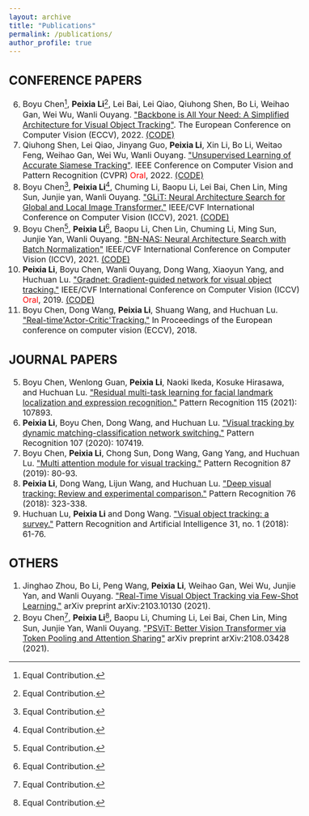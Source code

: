 ```yaml
---
layout: archive
title: "Publications"
permalink: /publications/
author_profile: true
---
```


<style type="text/css">
  body{
  font-size: 12pt;
}
</style>

<!-- {% if author.googlescholar %}
  You can also find my articles on <u><a href="{{author.googlescholar}}">my Google Scholar profile</a>.</u>
{% endif %}

{% include base_path %}

{% for post in site.publications reversed %}
  {% include archive-single.html %}
{% endfor %} -->

CONFERENCE PAPERS
------
6. Boyu Chen[^1], **Peixia Li**[^1], Lei Bai, Lei Qiao, Qiuhong Shen, Bo Li, Weihao Gan, Wei Wu, Wanli Ouyang. ["Backbone is All Your Need: A Simplified Architecture for Visual Object Tracking"](https://arxiv.org/pdf/2203.05328.pdf). The European Conference on Computer Vision (ECCV), 2022. [(CODE)](https://github.com/LPXTT/SimTrack)
5. Qiuhong Shen, Lei Qiao, Jinyang Guo, **Peixia Li**, Xin Li, Bo Li, Weitao Feng, Weihao Gan, Wei Wu, Wanli Ouyang. ["Unsupervised Learning of Accurate Siamese Tracking"](https://arxiv.org/pdf/2204.01475.pdf). IEEE Conference on Computer Vision and Pattern Recognition (CVPR) <font color="red">Oral</font>, 2022. [(CODE)](https://github.com/FlorinShum/ULAST)
4. Boyu Chen[^1], **Peixia Li**[^1], Chuming Li, Baopu Li, Lei Bai, Chen Lin, Ming Sun, Junjie yan, Wanli Ouyang. ["GLiT: Neural Architecture Search for Global and Local Image Transformer."](https://arxiv.org/pdf/2107.02960.pdf) IEEE/CVF International Conference on Computer Vision (ICCV), 2021. [(CODE)](https://github.com/bychen515/GLiT)
3. Boyu Chen[^1], **Peixia Li**[^1], Baopu Li, Chen Lin, Chuming Li, Ming Sun, Junjie Yan, Wanli Ouyang. ["BN-NAS: Neural Architecture Search with Batch Normalization"](https://arxiv.org/pdf/2108.07375.pdf) IEEE/CVF International Conference on Computer Vision (ICCV), 2021. [(CODE)](https://github.com/bychen515/BNNAS)
2. **Peixia Li**, Boyu Chen, Wanli Ouyang, Dong Wang, Xiaoyun Yang, and Huchuan Lu. ["Gradnet: Gradient-guided network for visual object tracking."](https://openaccess.thecvf.com/content_ICCV_2019/html/Li_GradNet_Gradient-Guided_Network_for_Visual_Object_Tracking_ICCV_2019_paper.html) IEEE/CVF International Conference on Computer Vision (ICCV) <font color="red">Oral</font>, 2019. [(CODE)](https://github.com/LPXTT/GradNet-Tensorflow)
1. Boyu Chen, Dong Wang, **Peixia Li**, Shuang Wang, and Huchuan Lu. ["Real-time'Actor-Critic'Tracking."](https://openaccess.thecvf.com/content_ECCV_2018/html/Boyu_Chen_Real-time_Actor-Critic_Tracking_ECCV_2018_paper.html) In Proceedings of the European conference on computer vision (ECCV), 2018.



JOURNAL PAPERS
------
5. Boyu Chen, Wenlong Guan, **Peixia Li**, Naoki Ikeda, Kosuke Hirasawa, and Huchuan Lu. ["Residual multi-task learning for facial landmark localization and expression recognition."](https://www.sciencedirect.com/science/article/abs/pii/S0031320321000807) Pattern Recognition 115 (2021): 107893.
4. **Peixia Li**, Boyu Chen, Dong Wang, and Huchuan Lu. ["Visual tracking by dynamic matching-classification network switching."](https://www.sciencedirect.com/science/article/abs/pii/S0031320320302223) Pattern Recognition 107 (2020): 107419.
3. Boyu Chen, **Peixia Li**, Chong Sun, Dong Wang, Gang Yang, and Huchuan Lu. ["Multi attention module for visual tracking."](https://www.sciencedirect.com/science/article/abs/pii/S0031320318303509) Pattern Recognition 87 (2019): 80-93.
2. **Peixia Li**, Dong Wang, Lijun Wang, and Huchuan Lu. ["Deep visual tracking: Review and experimental comparison."](https://www.sciencedirect.com/science/article/abs/pii/S0031320317304612) Pattern Recognition 76 (2018): 323-338.
1. Huchuan Lu, **Peixia Li** and Dong Wang. ["Visual object tracking: a survey."](http://manu46.magtech.com.cn/Jweb_prai/EN/abstract/abstract11444.shtml) Pattern Recognition and Artificial Intelligence 31, no. 1 (2018): 61-76.


OTHERS
------
1. Jinghao Zhou, Bo Li, Peng Wang, **Peixia Li**, Weihao Gan, Wei Wu, Junjie Yan, and Wanli Ouyang. ["Real-Time Visual Object Tracking via Few-Shot Learning."](https://arxiv.org/pdf/2103.10130.pdf) arXiv preprint arXiv:2103.10130 (2021).
2. Boyu Chen[^1], **Peixia Li**[^1], Baopu Li, Chuming Li, Lei Bai, Chen Lin, Ming Sun, Junjie Yan, Wanli Ouyang. ["PSViT: Better Vision Transformer via Token Pooling and Attention Sharing"](https://arxiv.org/pdf/2108.03428.pdf) arXiv preprint arXiv:2108.03428 (2021).


[^1]: Equal Contribution.

